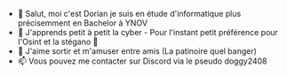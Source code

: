 - 👋 Salut, moi c'est Dorian je suis en étude d'informatique plus précisemment en Bachelor à YNOV
- 👀 J'apprends petit à petit la cyber - Pour l'instant petit préférence pour l'Osint et la stégano 🙂
- 🌱 J'aime sortir et m'amuser entre amis (La patinoire quel banger)
- 📫 Vous pouvez me contacter sur Discord via le pseudo doggy2408
